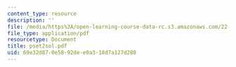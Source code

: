 ```yaml
---
content_type: resource
description: ''
file: /media/https%3A/open-learning-course-data-rc.s3.amazonaws.com/22-616-plasma-transport-theory-fall-2003/69e32d870e5892dee0a318d7a127d280_pset2sol.pdf
file_type: application/pdf
resourcetype: Document
title: pset2sol.pdf
uid: 69e32d87-0e58-92de-e0a3-18d7a127d280
---
```

